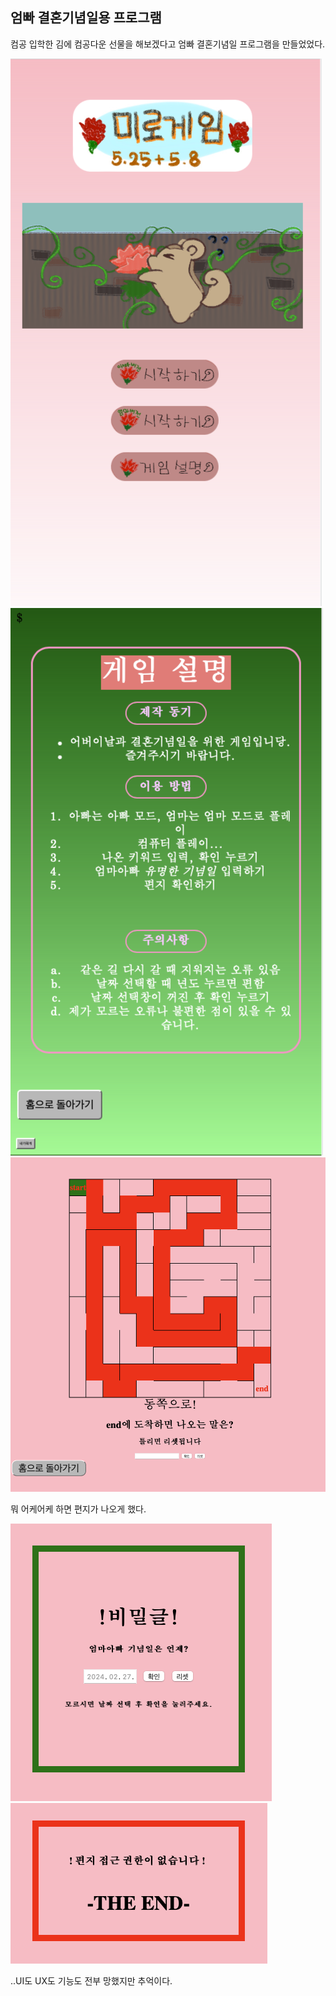 ## 엄빠 결혼기념일용 프로그램

컴공 입학한 김에 컴공다운 선물을 해보겠다고 엄빠 결혼기념일 프로그램을 만들었었다.

![img](./image/1.png)
![img](./image/2.png)
![img](./image/3.png)

뭐 어케어케 하면 편지가 나오게 했다.

![img](./image/4.png)
![img](./image/5.png)

..UI도 UX도 기능도 전부 망했지만
추억이다.
